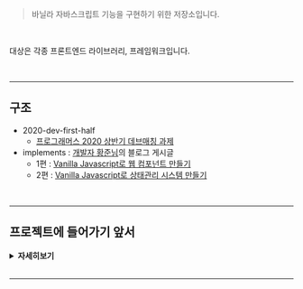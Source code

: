 > 바닐라 자바스크립트 기능을 구현하기 위한 저장소입니다.

<br>

대상은 각종 프론트엔드 라이브러리, 프레임워크입니다.

<br>
<hr>

## 구조
- 2020-dev-first-half
  - [프로그래머스 2020 상반기 데브매칭 과제]()
- implements : [개발자 황준님](https://junilhwang.github.io/TIL/)의 블로그 게시글
  - 1편 : [Vanilla Javascript로 웹 컴포넌트 만들기](https://junilhwang.github.io/TIL/Javascript/Design/Vanilla-JS-Component/)
  - 2편 : [Vanilla Javascript로 상태관리 시스템 만들기](https://junilhwang.github.io/TIL/Javascript/Design/Vanilla-JS-Store/#_1-%E1%84%8C%E1%85%AE%E1%86%BC%E1%84%8B%E1%85%A1%E1%86%BC-%E1%84%8C%E1%85%B5%E1%86%B8%E1%84%8C%E1%85%AE%E1%86%BC%E1%84%89%E1%85%B5%E1%86%A8-%E1%84%89%E1%85%A1%E1%86%BC%E1%84%90%E1%85%A2%E1%84%80%E1%85%AA%E1%86%AB%E1%84%85%E1%85%B5)

<br>
<hr>

## 프로젝트에 들어가기 앞서

<details><summary><strong>자세히보기</strong></summary>

<br>

### 덕 타이핑(Duck Typing)을 활용해야 합니다.
> "오리처럼 생겼고, 오리처럼 걷고, 오리처럼 소리를 낸다면 그건 오리다".

- 이해가 안 된다구요? 괜찮아요! 예를 보여드릴게요.
  ```js
  function duck(face, work, voice){
    // 오리처럼 생겼다.
    this.face = face;
    // 오리처럼 걷는다.
    this.work = work;
    // 오리처럼 소리를 냅니다.
    this.voise = voice;
  }

  const animal = [
    new duck('젊은 오리 얼굴', '힘찬 오리 걸음', '성난 오리 소리'),
    new duck('늙은 오리 얼굴', '힘 없는 오리 걸음', '힘 없는 오리 소리'),
    new duck('아기 오리 얼굴', '아장아장 오리 걸음', '앳된 오리 소리'),
    new duck('엄마 오리 얼굴', '사뿐한 오리 걸음', '달래는 오리 소리'),
  ]
  ```
  - 물론 지저분해 보일 수 있지만, 우리는 오리인지의 여부를 *특정 프로퍼티의 존재 여부만 체크*하면 되는 것입니다. 이처럼덕 타이핑은 **적은 코드로도 객체를 폭 넓게 다루며**, **컴포넌트를 효율적으로 이해하게 하는 좋은 수단**이에요.

<br>

### `클로저`를 이해합니다.
> 클로저는 매우 강력한 자바스크립트의 요소이며, 모든 함수는 클로저니까요.

<br>

### `this`를 어떻게 활용하느냐에 따라 설계 관점에 큰 영향을 미칩니다.

<br>

### 자바스크립트는 `싱글 스레드`입니다.
> 타 언어와는 완전히 다른 식으로 비동기 프로그래밍을 해야 하죠. 자바스크립트는 실행 함수를 큐에 넣고 꺼내어 사용하며 동작합니다.

이를 해결하기 위해 자바스크립트 엔진은 **이벤트 루프**에서 한 번에 하나씩 함수를 꺼내 실행합니다. 이를 효율적으로, 좀 더 아름답게 작성하는 것은 자바스크립트 개발자들의 영원한 숙제입니다.

<br>

### `규약`을 지켜 코딩할 것.
> 모든 언어, 생활에 포함되는 항목입니다. 

자바스크립트의 기상천외한 유연성은 최소의 코드로 최대의 일을 할 수 있습니다. 물론 그 코드에 누가 어떤 것을 어떻게 실행시킬 지는 알 수 없습니다. 유연성이 독이 될 수 있는 경우의 수를 줄이는 수단으로, **규약 레지스트리(contract registry)** 를 활용하여 **에스팩트 지향 프로그래밍(Aspect-Oriented Programming, 관점 지향 프로그래밍)** 을 해봅시다.

<br>

### `소프트웨어 공학 원칙`을 적용하세요.
> 편하고 빠르게, 그러나 빈틈 없는 코드를 작성할 수 있습니다. 가장 유명한 **SOLID** 원칙과 **DRY** 원칙을 소개합니다.

1. **S**, Single Responsiblity Principle, 단일 책임 원칙
  - 모든 클래스(함수)는 반드시 한 가지 변경 사유가 존재해야 합니다.
  - `이게 무슨 무리한 소리란 말이죠?!` 놀랄 것 없습니다. 우리가 작성하는 코드는 한 줄, 한 단어가 모두 그 의미를 내포하고 있는데? 걱정하지 말고 아래를 보죠.
    ```js
    function sum(a, b){
      return a + b
    }
    ```
  - sum 함수의 유일한 관심사는 입력 받은 인자를 더하는 것입니다. 이를 어떻게 이행할지는 철저히 외부 수단에 달려 있으니 외부 인자 a + b를 이행하기 위해 함수 자체를 변경할 필요는 없어요!

<br>

- **O**, Open-Closed Principle, 개방-패쇄 원칙
  - 모든 소프트웨어 개체는 확장 가능성은 열고, 수정 가능성은 닫아야 합니다.
  - 어떤 경우에도 실행하는 핵심 코드를 변경하지 말고, 어떻게든 재사용하고 확장하라는 뜻입니다. 쉽게 이해하기 위해 웹 프레임워크를 사용한다고 가정합시다. 개발자는 웹 프레임워크에서 개방된 몇몇 설정 방버을 제외하고는 핵심 기능을 변경할 수 없습니다!

<br>

- **L**, Liskov Substitution Principle, 리스코프 치환 원칙
  - 어떤 타입에서 파생된 타입의 객체가 있습니다면, 이 타입을 사용하는 코드는 변경되면 안 됩니다.
  - 인터페이스와 관련이 있는 원칙입니다. 예를 들어 부모 객체에서 자식 객체로 파생하더라도 그 기본 로직이 변경되어선 안 된다는 것이죠. 다시 말해, 작성 중인 함수가 기반 클래스로 하는 일과 서브 클래스로 하는 일이 다르면 이 원칙에 맞지 않는 것입니다.

<br>

- **I**, Interface Segregation Principle, 인터페이스 분리 원칙
  - 기능이 많은 인터페이스는 더 작게 응축시킨 조각으로 나누어야 합니다.
  - 인터페이스 사용부(consumer)는 아주 작은 인터페이스 하나만 바라보면 됩니다. 자바스크립트에는 인터페이스도, 클래스도 없는데? 아닙니다. 함수가 기대하는 인자를 명확히 하고, 그 기대치를 최소화 해야 합니다. 특정 타입의 인자를 바라는게 아닌 이 타입에 실제로 필요한 프로퍼티가 더 있을 것이라 기대하는 것입니다.

<br>

- **D**, Dependency Inversion Principle, 의존성 역전 원칙
  - 상위 수준 모듈은 하위 수준 모듈에 의존해서는 안 되며, 둘은 추상화에 의존해야 합니다.
  - 보통 **의존성 주입**이라는 연관된 개념으로 표현하며 인터페이스와 관련이 있습니다. 조금 복잡한 내용이니 인터페이스를 잘 이해하고 있어야 합니다. 클래스 A가 클래스 B의 서비스가 필요한 경우, A는 B를 생성하지 않는 대신 A 생성자의 파라미터 하나가 B를 서술하는 인터페이스 역할을 합니다. 그러면 A는 B가 아닌 자신의 인터페이스만 바라보며, A가 생성되면 구체화한 B를 넘겨받으므로 B 역시 인터페이스에 의존되는 것입니다.
  - 상술했던 리스코프 치환 원칙으로 인터페이스를 만족하는 B의 파생형 버전을 제공할 수 있는 이점이 있으며, B를 고쳐야 할 경우 하위 버전 호환성을 유지하기 위해 어떤 로직을 계속 지녀야 하는지 일목요연하게 나타낼 수 있습니다.

<br>

- **DRY 원칙**
  - 잘 말라 건조한 코드로, 모든 지식 조각이 반복하지 않고 딱 한 번만 나오는 형태입니다.
  - SOLID 원칙의 개방-폐쇄 원칙이 DRY 원칙의 필연적 산물입니다. 예를 들어 A, B를 함께 하는 모듈이 있습니다면 A의 기능이 필요할 때 B의 기능을 들어내지 않는 한 모듈을 재사용할 수 없으므로 A를 다시 코딩하는 사태가 일어나게 돼요. 이는 DRY 원칙과 맞지 않으며 A와 B를 하는 함수 2개를 모듈에 주입하여 하나의 책임으로 묶어두면 문제를 간단히 해결할 수 있습니다.
  - 즉, DRY한 코드는 그 과정에 의존성 주입과 단일 책임 문제가 개입되는 것입니다.

<br>
<hr>

## 바르게 유지되는 코드란 무엇인가?
> "와, 이건 새로 만드는게 정신 건강에 좋고... 미래를 위해서도 나을 것 같아요😭"

방대한 레거시 코드를 보면 한숨이 나오고, 욕지거리가 목에 맴돕니다. 아무리 완벽한 프로그램이라도 유지보수를 몇 년 거치면 괴물이 탄생합니다. 이를 해결하기 위해서 어떻게 해야 할까요?

<br>

### 단위 테스트를 실천하자
> 가장 호쾌한 해결책이 여기 있습니다! **단위 테스트(unit test)** 는 시간이 흐르고 어떤 변화가 닥쳐와도 완벽한 프로그램을 만들 수 있게 합니다.

단위란 특정 조건에서 어떻게 작동해야 할지 정의한 것입니다. 단위 테스트 본체에서 작성한 코드는 준비(arrange), 실행(act), 단언(assert)의 패턴을 따릅니다.
1. 테스트 준비 : 단위를 실행할 조건을 확실히 정하고, 의존성 및 함수 입력 데이터를 설정합니다.
2. 테스트 실행 : 준비 단계에서 미리 설정한 입력을 기능에 넘겨 실행합니다.
3. 테스트 단언 : 미리 정한 조건에 따라 예상대로 단위가 작동하는지 확인합니다.

<br>

### TDD(Test-Driven Development, 테스트 주도 개발)를 적용하라
> 애플리케이션 코드를 짜기 **전에**, 해당 코드가 통과해야 할 단위 테스트를 **먼저** 작성하는 개발 방법입니다.

전체 단위 테스트 꾸러미를 만들어가는 TDD 방식을 따르면, **단위 정의**와 **인터페이스 설계**에 도움이 많이 됩니다. TDD를 실천할 때, 애플리케이션에 변화가 생기면 다음 단계를 밟게 됩니다.

이 단계를 적색(실패)-녹색(성공)-리팩터링(중복 제거) 과정이라고 합니다.

1. 완벽히 변경하면 성공, 그 전까지는 **반드시 실패**하는 단위 테스트 작성
2. 테스트가 성공할 수 있을 만큼의 **최소한**의 코딩
3. 애플리케이션 코드를 리팩토링하며 **중복 제거**

<br>

### 테스트하기 쉬운 코드로 다듬자
> 가장 중요한 단계는 관심사를 적절히 분리하는 **단일 책임 원칙**을 적용하는 것입니다.

- 다음 함수를 확인해볼까요?
  ```js
  // validateAndRegisterUser, 변경 전

  let User = Users || {};
  Users.registration = () => {
    return {
      validateAndResisterUser: function validateAndDisplayUser(user){
        if (!user || user.name === "" || user.password === || user.password.length < 6){
          throw new Error('사용자 인증이 실패했습니다.');
        }

        // 사용자 정보 전송
        fetch("http://myapp.com/user", {
          method: "POST",
          headers: {
            "Content-Type": "application/json",
          },
          body: JSON.stringify(user),
        }).then((response) => {
          // 메세지 출력
          document.getElementById('user-message').innerText(`가입을 환영해요, ${response.data.name}님!!`);
        });
      }
    }
  }
  ```

위 함수는 세 가지 일을 담당하며, 관심사를 요약하면 아래와 같습니다.
1. user 객체가 올바른지 검증합니다. → **사용자 검증**
2. 검증이 완료된 user 객체를 서버로 전송합니다. → **서버와 통신**
3. UI에 메세지를 출력합니다. → **UI 제어**

<br>

그럼 validateAndRegisterUser 함수를 테스트할 조건을 나열해봅시다.
1. user가 null이면 에러를 냅니다.
2. null인 user는 서버로 전송하지 않습니다.
3. user가 null이면 UI를 업데이트하지 않습니다.
4. user가 undefined이면 에러를 냅니다.
5. undefined인 user는 서버로 전송하지 않습니다.
6. user가 undefined이면 UI를 업데이트하지 않습니다.
7. user의 name 프로퍼티가 빈 상태면 에러를 냅니다.
8. name 프로퍼티가 빈 user는 서버로 전송하지 않습니다.
9. user의 name 프로퍼티가 비어 있으면 UI를 업데이트 하지 않습니다.

<br>

와, 이렇게나 많음에도 오류 조건은 끝이 아닙니다. UI가 제대로 업데이트 되는지, 유효성 검사가 올바른지도 테스트해야 합니다.

이 코드는 테스트할 수 있지만 조건이 매우 다양하게 조합되며, 모두를 보완하는 것은 불가능에 가깝습니다.

그렇다면 상술한 세 가지 관심사를 각각 추출하여 단일 책임을 부여하면 어떨까요?

```js
// validateAndRegisterUser, 변경 후

let User = Users || {};
Users.registration = () => {
  return {
    validateAndResisterUser: function validateAndDisplayUser(user){
      if (!userValidator.userIsValid(user)){
        throw new Error('사용자 인증이 실패했습니다.');
      }

      // 사용자 정보 전송
      userRegister.registerUser(user);
      // 메세지 출력
      userDisplay.showRegistrationThankYou(user);
    }
  }
}
```

새로 고친 registration 모듈은 개별 객체 인스턴스를 의존성 주입으로 제공합니다. 다른 관심사에 직접 영향을 미쳤던 코드 대신 주입된 객체를 사용하는 것입니다. 그렇다면 테스트 케이스?
1. user가 잘못 넘어오면 에러가 납니다.
2. 잘못된 user는 등록하지 않습니다.
3. 잘못된 user는 표시하지 않습니다.
4. 올바른 user를 인자로 userRegister.registerUser 함수를 실행합니다.
5. userRegister.registerUser에서 에러가 나면 userDisplay.showRegistrationThankYou 함수는 실행하지 않습니다.
6. user가 성공적으로 등록되면 user를 인자로 userDisplay.showRegistrationThankYou 함수를 실행합니다.

<br>

오, 전체 테스트가 6개로 줄었네요! 이렇게 별개의 객체로 관심사를 추출하여 단일 책임을 부여하면 독립적인 객체는 각자 완전한 테스트 꾸러미를 가지므로 코드의 작성, 테스트, 이해가 쉬워집니다.

TDD를 실천하면 첫째, 작은 코드는 대개 간단하고 실수할 가능성이 작아 디버깅 시간을 상당히 줄일 수 있습니다.

둘째, 테스트로 코드를 완전히 커버하니 리팩토링을 하더라도 무섭지 않습니다.

결국 코드를 DRY하게 유지하여 코드베이스에 오류 발생 여지를 줄이고 규모를 작게 가져갈 수 있는 것입니다.

<br>

여기까지 길고 지루했던 당부의 말이었습니다. 이제부터 진짜 **애플리케이션**을 작성해봅시다.

<br>
<hr>

## 참조
- 자바스크립트 : 자바스크립트 패턴과 디자인

<br>

</details>

<br>
<hr>